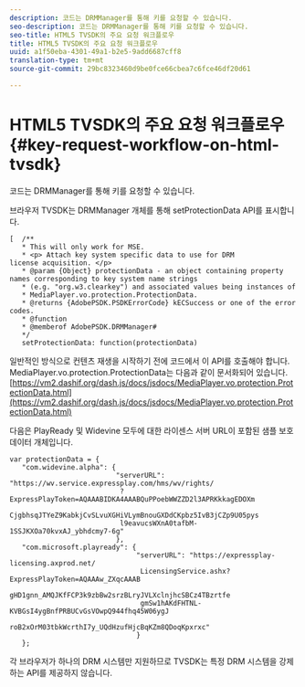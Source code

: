 ```yaml
---
description: 코드는 DRMManager를 통해 키를 요청할 수 있습니다.
seo-description: 코드는 DRMManager를 통해 키를 요청할 수 있습니다.
seo-title: HTML5 TVSDK의 주요 요청 워크플로우
title: HTML5 TVSDK의 주요 요청 워크플로우
uuid: a1f50eba-4301-49a1-b2e5-9add6687cff8
translation-type: tm+mt
source-git-commit: 29bc8323460d9be0fce66cbea7c6fce46df20d61

---
```



# HTML5 TVSDK의 주요 요청 워크플로우{#key-request-workflow-on-html-tvsdk}

코드는 DRMManager를 통해 키를 요청할 수 있습니다.

브라우저 TVSDK는 DRMManager 개체를 통해 setProtectionData API를 표시합니다.

```
[  /** 
   * This will only work for MSE. 
   * <p> Attach key system specific data to use for DRM 
license acquisition. </p> 
   * @param {Object} protectionData - an object containing property names corresponding to key system name strings 
   * (e.g. "org.w3.clearkey") and associated values being instances of 
   * MediaPlayer.vo.protection.ProtectionData. 
   * @returns {AdobePSDK.PSDKErrorCode} kECSuccess or one of the error codes. 
   * @function 
   * @memberof AdobePSDK.DRMManager# 
   */ 
   setProtectionData: function(protectionData) 
```

일반적인 방식으로 컨텐츠 재생을 시작하기 전에 코드에서 이 API를 호출해야 합니다. MediaPlayer.vo.protection.ProtectionData는 다음과 같이 문서화되어 있습니다. [https://vm2.dashif.org/dash.js/docs/jsdocs/MediaPlayer.vo.protection.ProtectionData.html](https://vm2.dashif.org/dash.js/docs/jsdocs/MediaPlayer.vo.protection.ProtectionData.html)

다음은 PlayReady 및 Widevine 모두에 대한 라이센스 서버 URL이 포함된 샘플 보호 데이터 개체입니다.

```
var protectionData = { 
   "com.widevine.alpha": { 
                          "serverURL": "https://wv.service.expressplay.com/hms/wv/rights/ 
                           ?ExpressPlayToken=AQAAABIDKA4AAABQuPPoebWWZZD2l3APRKkkagEDOXm 
                           CjgbhsqJTYeZ9KabkjCvSLvuXGHiVLymBnouGXDdCKpbz5IvB3jCZp9U05pys 
                           l9eavucsWXnA0tafbM-1SSJKXOa70kvxAJ_ybhdcmy7-6g" 
                          }, 
   "com.microsoft.playready": { 
                               "serverURL": "https://expressplay-licensing.axprod.net/ 
                                LicensingService.ashx?ExpressPlayToken=AQAAAw_ZXqcAAAB 
                                gHD1gnn_AMQJKfFCP3k9zbBw2srzBLryJVLXclnjhcSBCz4TBzrtfe 
                                gmSw1hAKdFHTNL-KVBGsI4ygBnfPRBUCvGsVOwpQ944fhq45W06ygJ 
                                roB2xOrM03tbkWcrthI7y_UQdHzufHjcBqKZm8QDoqKpxrxc" 
                               } 
   };
```

각 브라우저가 하나의 DRM 시스템만 지원하므로 TVSDK는 특정 DRM 시스템을 강제하는 API를 제공하지 않습니다.
